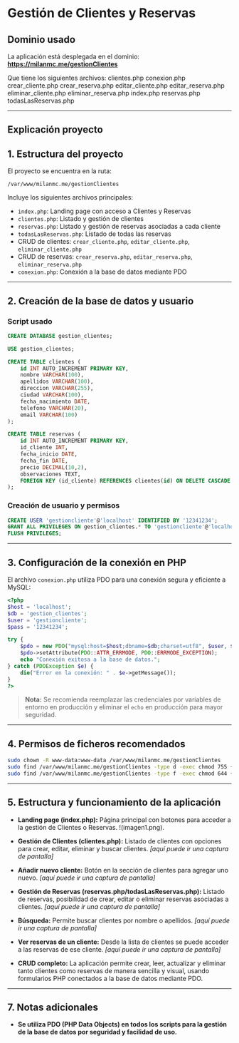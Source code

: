 # Gestión de Clientes y Reservas

## Dominio usado

La aplicación está desplegada en el dominio: 
**https://milanmc.me/gestionClientes**

Que tiene los siguientes archivos: 
clientes.php  conexion.php  crear_cliente.php  crear_reserva.php  editar_cliente.php  editar_reserva.php  eliminar_cliente.php  eliminar_reserva.php  index.php  reservas.php  todasLasReservas.php

---

## Explicación proyecto

## 1. Estructura del proyecto

El proyecto se encuentra en la ruta:
```
/var/www/milanmc.me/gestionClientes
```
Incluye los siguientes archivos principales:
- `index.php`: Landing page con acceso a Clientes y Reservas
- `clientes.php`: Listado y gestión de clientes
- `reservas.php`: Listado y gestión de reservas asociadas a cada cliente
- `todasLasReservas.php`: Listado de todas las reservas
- CRUD de clientes: `crear_cliente.php`, `editar_cliente.php`, `eliminar_cliente.php`
- CRUD de reservas: `crear_reserva.php`, `editar_reserva.php`, `eliminar_reserva.php`
- `conexion.php`: Conexión a la base de datos mediante PDO

---

## 2. Creación de la base de datos y usuario

### Script usado

```sql
CREATE DATABASE gestion_clientes;

USE gestion_clientes;

CREATE TABLE clientes (
    id INT AUTO_INCREMENT PRIMARY KEY,
    nombre VARCHAR(100),
    apellidos VARCHAR(100),
    direccion VARCHAR(255),
    ciudad VARCHAR(100),
    fecha_nacimiento DATE,
    telefono VARCHAR(20),
    email VARCHAR(100)
);

CREATE TABLE reservas (
    id INT AUTO_INCREMENT PRIMARY KEY,
    id_cliente INT,
    fecha_inicio DATE,
    fecha_fin DATE,
    precio DECIMAL(10,2),
    observaciones TEXT,
    FOREIGN KEY (id_cliente) REFERENCES clientes(id) ON DELETE CASCADE
);
```

### Creación de usuario y permisos

```sql
CREATE USER 'gestioncliente'@'localhost' IDENTIFIED BY '12341234';
GRANT ALL PRIVILEGES ON gestion_clientes.* TO 'gestioncliente'@'localhost';
FLUSH PRIVILEGES;
```

---

## 3. Configuración de la conexión en PHP

El archivo `conexion.php` utiliza PDO para una conexión segura y eficiente a MySQL:

```php
<?php
$host = 'localhost';
$db = 'gestion_clientes';
$user = 'gestioncliente';
$pass = '12341234';

try {
    $pdo = new PDO("mysql:host=$host;dbname=$db;charset=utf8", $user, $pass);
    $pdo->setAttribute(PDO::ATTR_ERRMODE, PDO::ERRMODE_EXCEPTION);
    echo "Conexión exitosa a la base de datos.";
} catch (PDOException $e) {
    die("Error en la conexión: " . $e->getMessage());
}
?>
```

> **Nota:** Se recomienda reemplazar las credenciales por variables de entorno en producción y eliminar el `echo` en producción para mayor seguridad.

---

## 4. Permisos de ficheros recomendados

```bash
sudo chown -R www-data:www-data /var/www/milanmc.me/gestionClientes
sudo find /var/www/milanmc.me/gestionClientes -type d -exec chmod 755 {} \;
sudo find /var/www/milanmc.me/gestionClientes -type f -exec chmod 644 {} \;
```

---

## 5. Estructura y funcionamiento de la aplicación

- **Landing page (index.php):** 
  Página principal con botones para acceder a la gestión de Clientes o Reservas. 
  !(imagen1.png).

- **Gestión de Clientes (clientes.php):** 
  Listado de clientes con opciones para crear, editar, eliminar y buscar clientes. 
  _[aquí puede ir una captura de pantalla]_

- **Añadir nuevo cliente:** 
  Botón en la sección de clientes para agregar uno nuevo. 
  _[aquí puede ir una captura de pantalla]_

- **Gestión de Reservas (reservas.php/todasLasReservas.php):** 
  Listado de reservas, posibilidad de crear, editar o eliminar reservas asociadas a clientes. 
  _[aquí puede ir una captura de pantalla]_

- **Búsqueda:** 
  Permite buscar clientes por nombre o apellidos. 
  _[aquí puede ir una captura de pantalla]_

- **Ver reservas de un cliente:** 
  Desde la lista de clientes se puede acceder a las reservas de ese cliente. 
  _[aquí puede ir una captura de pantalla]_

- **CRUD completo:** 
  La aplicación permite crear, leer, actualizar y eliminar tanto clientes como reservas de manera sencilla y visual, usando formularios PHP conectados a la base de datos mediante PDO.

---

## 7. Notas adicionales

- **Se utiliza PDO (PHP Data Objects) en todos los scripts para la gestión de la base de datos por seguridad y facilidad de uso.**
